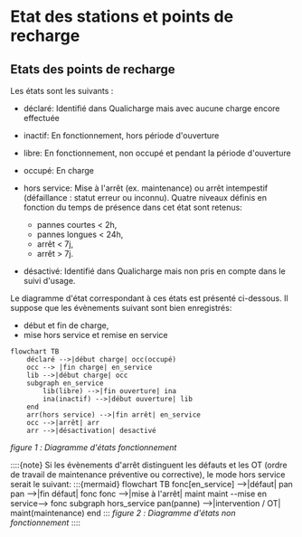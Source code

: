 # Etat des stations et points de recharge

## Etats des points de recharge

Les états sont les suivants :

- déclaré: Identifié dans Qualicharge mais avec aucune charge encore effectuée
- inactif: En fonctionnement, hors période d'ouverture
- libre: En fonctionnement, non occupé et pendant la période d'ouverture
- occupé: En charge
- hors service: Mise à l'arrêt (ex. maintenance) ou arrêt intempestif (défaillance : statut erreur ou inconnu). Quatre niveaux définis en fonction du temps de présence dans cet état sont retenus:

  - pannes courtes < 2h,
  - pannes longues < 24h,
  - arrêt < 7j,
  - arrêt > 7j.

- désactivé: Identifié dans Qualicharge mais non pris en compte dans le suivi d'usage.

Le diagramme d'état correspondant à ces états est présenté ci-dessous. Il suppose que les évènements suivant sont bien enregistrés:

- début et fin de charge,
- mise hors service et remise en service

```{mermaid}
flowchart TB
    déclaré -->|début charge| occ(occupé)   
    occ --> |fin charge| en_service
    lib -->|début charge| occ 
    subgraph en_service
        lib(libre) -->|fin ouverture| ina
        ina(inactif) -->|début ouverture| lib
    end  
    arr(hors service) -->|fin arrêt| en_service
    occ -->|arrêt| arr
    arr -->|désactivation| desactivé 
```

*figure 1 :* *Diagramme d'états fonctionnement*

::::{note}
Si les évènements d'arrêt distinguent les défauts et les OT (ordre de travail de maintenance préventive ou corrective), le mode hors service serait le suivant:
:::{mermaid}
flowchart TB
    fonc[en_service] -->|défaut| pan
    pan -->|fin défaut| fonc
    fonc -->|mise à l'arrêt| maint
    maint --mise en service--> fonc
    subgraph hors_service
        pan(panne) -->|intervention / OT| maint(maintenance)
    end
:::
*figure 2 :* *Diagramme d'états non fonctionnement*
::::
